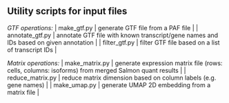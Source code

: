 ## Utility scripts for input files

*GTF operations:*
| make_gtf.py       | generate GTF file from a PAF file |
| annotate_gtf.py   | annotate GTF file with known transcript/gene names and IDs based on given annotation |
| filter_gtf.py     | filter GTF file based on a list of transcript IDs |

*Matrix operations:*
| make_matrix.py    | generate expression matrix file (rows: cells, columns: isoforms) from merged Salmon quant results |
| reduce_matrix.py  | reduce matrix dimension based on column labels (e.g. gene names) |
| make_umap.py      | generate UMAP 2D embedding from a matrix file |

